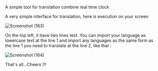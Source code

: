 A simple tool for translation combine real time clock

A very simple interface for translation, here is execution on your screen


![Screenshot (163)](https://user-images.githubusercontent.com/100022706/188744921-26e9f0b2-60e1-42f4-b001-fc260d9feec7.png)


On the top left, it have two lines text. You can import your language as lowercase text at the line 1 and import any languages as the same form as the line 1 you need to translate at the line 2, like that : 



![Screenshot (164)](https://user-images.githubusercontent.com/100022706/188746492-dd087742-457d-474d-9a3d-f752377277a5.png)



That's all...Cheers !!!

